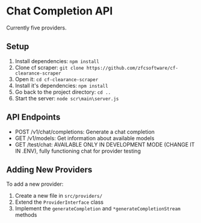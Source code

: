 # Chat Completion API

Currently five providers.

## Setup

1. Install dependencies: `npm install`
2. Clone cf scraper: `git clone https://github.com/zfcsoftware/cf-clearance-scraper`
3. Open it: `cd cf-clearance-scraper`
4. Install it's dependencies: `npm install`
5. Go back to the project directory: `cd ..`
6. Start the server: `node scr\main\server.js`

## API Endpoints

- POST /v1/chat/completions: Generate a chat completion
- GET /v1/models: Get information about available models
- GET /test/chat: AVAILABLE ONLY IN DEVELOPMENT MODE (CHANGE IT IN .ENV), fully functioning chat for provider testing

## Adding New Providers

To add a new provider:
1. Create a new file in `src/providers/`
2. Extend the `ProviderInterface` class
3. Implement the `generateCompletion` and `*generateCompletionStream` methods
